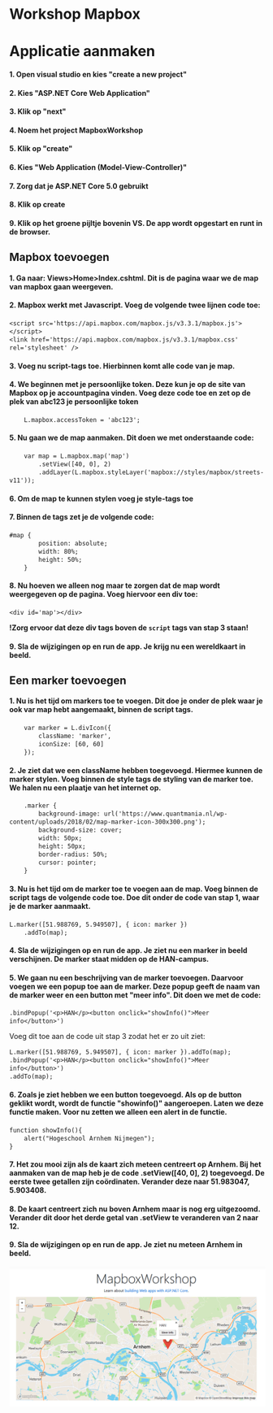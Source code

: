 # Workshop Mapbox


# Applicatie aanmaken
#### 1. Open visual studio en kies "create a new project"
#### 2. Kies "ASP.NET Core Web Application"
#### 3. Klik op "next"
#### 4. Noem het project MapboxWorkshop
#### 5. Klik op "create"
#### 6. Kies "Web Application (Model-View-Controller)"
#### 7. Zorg dat je ASP.NET Core 5.0 gebruikt
#### 8. Klik op create
#### 9. Klik op het groene pijltje bovenin VS. De app wordt opgestart en runt in de browser.

## Mapbox toevoegen

#### 1. Ga naar: Views>Home>Index.cshtml. Dit is de pagina waar we de map van mapbox gaan weergeven.
#### 2. Mapbox werkt met Javascript. Voeg de volgende twee lijnen code toe:
	<script src='https://api.mapbox.com/mapbox.js/v3.3.1/mapbox.js'></script>
	<link href='https://api.mapbox.com/mapbox.js/v3.3.1/mapbox.css' rel='stylesheet' />
#### 3. Voeg nu script-tags toe. Hierbinnen komt alle code van je map. 
#### 4. We beginnen met je persoonlijke token. Deze kun je op de site van Mapbox op je accountpagina vinden. Voeg deze code toe en zet op de plek van abc123 je persoonlijke token
    	L.mapbox.accessToken = 'abc123';
#### 5. Nu gaan we de map aanmaken. Dit doen we met onderstaande code:
    	var map = L.mapbox.map('map')
        	.setView([40, 0], 2)
        	.addLayer(L.mapbox.styleLayer('mapbox://styles/mapbox/streets-v11'));
#### 6. Om de map te kunnen stylen voeg je style-tags toe
#### 7. Binnen de tags zet je de volgende code:
	#map {
        	position: absolute;
        	width: 80%;
        	height: 50%;
    	}
#### 8. Nu hoeven we alleen nog maar te zorgen dat de map wordt weergegeven op de pagina. Voeg hiervoor een div toe:
	<div id='map'></div>
**!Zorg ervoor dat deze div tags boven de `script` tags van stap 3 staan!**
#### 9. Sla de wijzigingen op en run de app. Je krijg nu een wereldkaart in beeld. 

## Een marker toevoegen
#### 1. Nu is het tijd om markers toe te voegen. Dit doe je onder de plek waar je ook var map hebt aangemaakt, binnen de script tags.
    	var marker = L.divIcon({
        	className: 'marker',
        	iconSize: [60, 60]
    	});
#### 2. Je ziet dat we een className hebben toegevoegd. Hiermee kunnen de marker stylen. Voeg binnen de style tags de styling van de marker toe. We halen nu een plaatje van het internet op.
        .marker {
            background-image: url('https://www.quantmania.nl/wp-content/uploads/2018/02/map-marker-icon-300x300.png');
            background-size: cover;
            width: 50px;
            height: 50px;
            border-radius: 50%;
            cursor: pointer;
        }
#### 3. Nu is het tijd om de marker toe te voegen aan de map. Voeg binnen de script tags de volgende code toe. Doe dit onder de code van stap 1, waar je de marker aanmaakt.
    L.marker([51.988769, 5.949507], { icon: marker })
    	.addTo(map);
#### 4. Sla de wijzigingen op en run de app. Je ziet nu een marker in beeld verschijnen. De marker staat midden op de HAN-campus.
#### 5. We gaan nu een beschrijving van de marker toevoegen. Daarvoor voegen we een popup toe aan de marker. Deze popup geeft de naam van de marker weer en een button met "meer info". Dit doen we met de code:
	.bindPopup('<p>HAN</p><button onclick="showInfo()">Meer info</button>')

Voeg dit toe aan de code uit stap 3 zodat het er zo uit ziet:

    L.marker([51.988769, 5.949507], { icon: marker }).addTo(map);
	.bindPopup('<p>HAN</p><button onclick="showInfo()">Meer info</button>')
	.addTo(map);
#### 6. Zoals je ziet hebben we een button toegevoegd. Als op de button geklikt wordt, wordt de functie "showinfo()" aangeroepen. Laten we deze functie maken. Voor nu zetten we alleen een alert in de functie.
	function showInfo(){
		alert("Hogeschool Arnhem Nijmegen");
	}
#### 7. Het zou mooi zijn als de kaart zich meteen centreert op Arnhem. Bij het aanmaken van de map heb je de code .setView([40, 0], 2) toegevoegd. De eerste twee getallen zijn coördinaten. Verander deze naar 51.983047, 5.903408.
#### 8. De kaart centreert zich nu boven Arnhem maar is nog erg uitgezoomd. Verander dit door het derde getal van .setView te veranderen van 2 naar 12.
#### 9. Sla de wijzigingen op en run de app. Je ziet nu meteen Arnhem in beeld.

![resultaat](https://github.com/TimMaasGeesteranus/MapboxWorkshop/blob/master/MapboxWorkshop.png)
